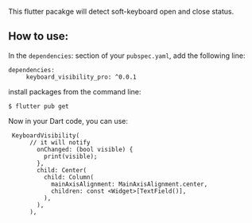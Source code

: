 
This flutter pacakge will detect soft-keyboard open and close status.


## How to use: 
In the `dependencies`: section of your `pubspec.yaml`, add the following line:
```
dependencies:
     keyboard_visibility_pro: ^0.0.1
```
install packages from the command line:

```
$ flutter pub get
```
Now in your Dart code, you can use:
```
 KeyboardVisibility(
      // it will notify
        onChanged: (bool visible) {
          print(visible);
        },
        child: Center(
          child: Column(
            mainAxisAlignment: MainAxisAlignment.center,
            children: const <Widget>[TextField()],
          ),
        ),
      ),
```


